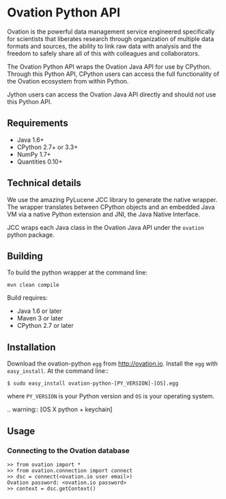 # Ovation Python API


Ovation is the powerful data management service engineered specifically for scientists that liberates research through organization of multiple data formats and sources, the ability to link raw data with analysis and the freedom to safely share all of this with colleagues and collaborators.

The Ovation Python API wraps the Ovation Java API for use by CPython. Through this Python API, CPython users can access the full functionality of the Ovation ecosystem from within Python. 

Jython users can access the Ovation Java API directly and should *not* use this Python API.


## Requirements

* Java 1.6+
* CPython 2.7+ or 3.3+
* NumPy 1.7+
* Quantities 0.10+

## Technical details

We use the amazing PyLucene JCC library to generate the native wrapper. The wrapper translates between CPython objects and an embedded Java VM via a native Python extension and JNI, the Java Native Interface.

JCC wraps each Java class in the Ovation Java API under the `ovation` python package.

## Building

To build the python wrapper at the command line:

	mvn clean compile

Build requires:

* Java 1.6 or later
* Maven 3 or later
* CPython 2.7 or later

## Installation

Download the ovation-python `egg` from http://ovation.io. Install the `egg` with `easy_install`. At the command line::

	$ sudo easy_install ovation-python-[PY_VERSION]-[OS].egg
	
where `PY_VERSION` is your Python version and `OS` is your operating system. 

.. warning::
	[OS X python + keychain]

## Usage


### Connecting to the Ovation database

	>> from ovation import *
	>> from ovation.connection import connect
	>> dsc = connect(<ovation.io user email>)
	Ovation password: <ovation.io password>
	>> context = dsc.getContext()
	




